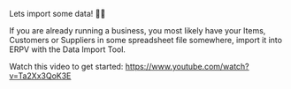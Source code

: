 Lets import some data! 💪💪

If you are already running a business, you most likely have your Items, Customers or Suppliers in some spreadsheet file somewhere, import it into ERPV with the Data Import Tool.

Watch this video to get started: https://www.youtube.com/watch?v=Ta2Xx3QoK3E
